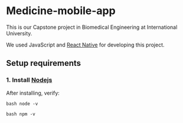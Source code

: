 # Medicine-mobile-app
This is our Capstone project in Biomedical Engineering at International University. 

We used JavaScript and [React Native](https://reactnative.dev) for developing this project.

## Setup requirements
### 1. Install [Nodejs](https://reactnative.dev)
After installing, verify:

`bash
node -v
`

`bash
npm -v
`

